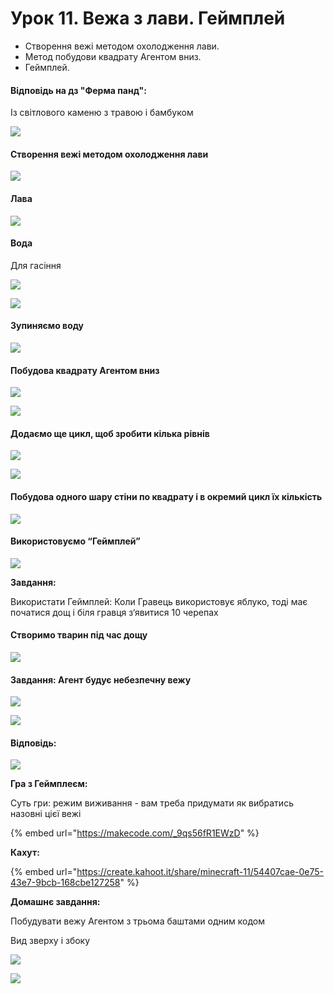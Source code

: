 # Урок 11. Вежа з лави. Геймплей

* Створення вежі методом охолодження лави.
* Метод побудови квадрату Агентом вниз.&#x20;
* Геймплей.

#### Відповідь на дз "Ферма панд":

Із світлового каменю з травою і бамбуком

![](<../../.gitbook/assets/image (166) (1).png>)

#### Створення вежі методом охолодження лави

![](<../../.gitbook/assets/image (206).png>)

#### Лава

![](<../../.gitbook/assets/image (226).png>)

#### Вода

Для гасіння

![](<../../.gitbook/assets/image (181).png>)

![](<../../.gitbook/assets/image (167).png>)

#### Зупиняємо воду

![](<../../.gitbook/assets/image (197).png>)

#### Побудова квадрату Агентом вниз

![](<../../.gitbook/assets/image (151).png>)

![](<../../.gitbook/assets/image (201).png>)

#### Додаємо ще цикл, щоб зробити кілька рівнів

![](<../../.gitbook/assets/image (216).png>)

![](<../../.gitbook/assets/image (200).png>)

#### Побудова одного шару стіни по квадрату і в окремий цикл їх кількість

![](<../../.gitbook/assets/image (192).png>)

#### Використовуємо “Геймплей”

![](<../../.gitbook/assets/image (188).png>)

**Завдання:**

Використати Геймплей: Коли Гравець використовує яблуко, тоді має початися дощ і біля гравця з‘явитися 10 черепах

#### Створимо тварин під час дощу

![](<../../.gitbook/assets/image (190).png>)

#### Завдання: Агент будує небезпечну вежу

![](<../../.gitbook/assets/image (195).png>)

![](<../../.gitbook/assets/image (163).png>)

#### Відповідь:

![](<../../.gitbook/assets/image (170).png>)

**Гра з Геймплеєм:**

Суть гри: режим виживання - вам треба придумати як вибратись назовні цієї вежі

{% embed url="https://makecode.com/_9qs56fR1EWzD" %}

**Кахут:**

{% embed url="https://create.kahoot.it/share/minecraft-11/54407cae-0e75-43e7-9bcb-168cbe127258" %}

**Домашнє завдання:**

Побудувати вежу Агентом з трьома баштами одним кодом

Вид зверху і збоку

![](<../../.gitbook/assets/image (189) (1).png>)

![](<../../.gitbook/assets/image (165).png>)
